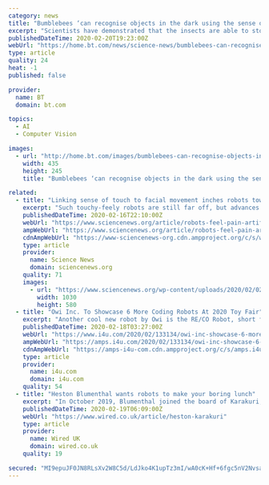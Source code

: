 ```yaml
---
category: news
title: "Bumblebees ‘can recognise objects in the dark using the sense of touch’"
excerpt: "Scientists have demonstrated that the insects are able to store information in such a way that it can be retrieved using different senses, a complex cognitive ability known as cross-modal object recognition. Humans use this ability to recognise something they have seen before, like for example, finding a set of keys by fishing around at the ..."
publishedDateTime: 2020-02-20T19:23:00Z
webUrl: "https://home.bt.com/news/science-news/bumblebees-can-recognise-objects-in-the-dark-using-the-sense-of-touch-11364432765242"
type: article
quality: 24
heat: -1
published: false

provider:
  name: BT
  domain: bt.com

topics:
  - AI
  - Computer Vision

images:
  - url: "http://home.bt.com/images/bumblebees-can-recognise-objects-in-the-dark-using-the-sense-of-touch-136443276517310401-200220191011.jpg"
    width: 435
    height: 245
    title: "Bumblebees ‘can recognise objects in the dark using the sense of touch’"

related:
  - title: "Linking sense of touch to facial movement inches robots toward ‘feeling’ pain"
    excerpt: "Such touchy-feely robots are still far off, but advances in robotic touch-sensing are bringing that possibility closer to reality. Sensors embedded in soft, artificial skin that can detect both a gentle touch and a painful thump have been hooked up to a robot that can then signal emotions, Minoru Asada reported February 15 at the annual meeting ..."
    publishedDateTime: 2020-02-16T22:10:00Z
    webUrl: "https://www.sciencenews.org/article/robots-feel-pain-artificial-intelligence"
    ampWebUrl: "https://www.sciencenews.org/article/robots-feel-pain-artificial-intelligence/amp"
    cdnAmpWebUrl: "https://www-sciencenews-org.cdn.ampproject.org/c/s/www.sciencenews.org/article/robots-feel-pain-artificial-intelligence/amp"
    type: article
    provider:
      name: Science News
      domain: sciencenews.org
    quality: 71
    images:
      - url: "https://www.sciencenews.org/wp-content/uploads/2020/02/021420_ls_robot_feat.jpg"
        width: 1030
        height: 580
  - title: "Owi Inc. To Showcase 6 More Coding Robots At 2020 Toy Fair"
    excerpt: "Another cool new robot by Owi is the RE/CO Robot, short for remote control, which will retail at $35.95. The RE/CO Robot is KikoRobot.962’s off-roading sibling that boasts an infrared sensor and artificial intelligence. It is capable of different play modes like storytelling, singing, dancing, and even programming, making it the perfect ..."
    publishedDateTime: 2020-02-18T03:27:00Z
    webUrl: "https://www.i4u.com/2020/02/133134/owi-inc-showcase-6-more-coding-robots-2020-toy-fair"
    ampWebUrl: "https://amps.i4u.com/2020/02/133134/owi-inc-showcase-6-more-coding-robots-2020-toy-fair"
    cdnAmpWebUrl: "https://amps-i4u-com.cdn.ampproject.org/c/s/amps.i4u.com/2020/02/133134/owi-inc-showcase-6-more-coding-robots-2020-toy-fair"
    type: article
    provider:
      name: i4u.com
      domain: i4u.com
    quality: 54
  - title: "Heston Blumenthal wants robots to make your boring lunch"
    excerpt: "In October 2019, Blumenthal joined the board of Karakuri, a London-based startup that wants to bring robot arms to restaurant kitchens ... Eventually, Blumenthal hopes that robotics and artificial intelligence could have a wider impact. “We eat too much,” he says. “We do not appreciate food, and we throw food away. We need to change ..."
    publishedDateTime: 2020-02-19T06:09:00Z
    webUrl: "https://www.wired.co.uk/article/heston-karakuri"
    type: article
    provider:
      name: Wired UK
      domain: wired.co.uk
    quality: 19

secured: "MI9epuJF0JN8RLsXv2W8C5d/LdJko4K1upTz3mI/wA0cK+Hf+6fgc5nV2NvsadATVH2ZVMNA2GyYcXzm/YMjAGJboMQ7AwRLdHBG7QmFHZ/AhjyvV0DXOahIadG+eh7wyqJMkyeqb3nRuWWU/eGLBdUqQSQUuRKMpe7r9Pb/CNkfcUJKiLJAfCNOZiJHMjb1LJylz5NaVVie0sCsSBtdSCgPltrgGokqszuRHlEswNgXYuNpB+7asqeTDcI5yFkx3Y47loZw41hk7C9oopirwIgcD4u+J7DBt1OTWSbbVO2ZQuvWMn9ZkPNSKJzccmP8;nGDm8/FmD3UJxjDPZqtTHg=="
---
```


